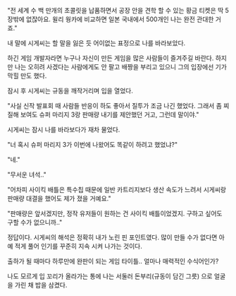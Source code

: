 "전 세계 수 백 만개의 초콜릿을 납품하면서 공장 안을 견학 할 수 있는 황금 티켓은 딱 5장밖에 없잖아요. 윌리 웡카에 비교하면 일본 국내에서 500개인 나는 완전 관대한 거죠."

내 말에 시게씨는 할 말을 잃은 듯 어이없는 표정으로 나를 바라보았다.

하긴 게임 개발자라면 누구나 자신이 만든 게임을 많은 사람들이 즐겨주길 바란다. 하지만 나는 오히려 사겠다는 사람에게도 안 팔고 배짱을 부리고 있으니 그의 입장에선 기가 막힐 만도 했다. 

잠시 후 시게씨는 규동을 깨작거리며 입을 열었다.

"사실 신작 발표회 때 사람들 반응이 하도 좋아서 질투가 조금 나긴 했었다. 그래서 좀 찌질해 보여도 슈퍼 마리지 3랑 판매량 내기를 제안했던 거고, 그런데 말이야."

시게씨는 잠시 나를 바라보다가 재차 물었다.

"너 혹시 슈퍼 마리지 3가 이번에 나왔어도 똑같이 하려고 했었냐?"

"네."

"무서운 녀석.."

"어차피 사이킥 배틀은 특수칩 때문에 일반 카트리지보다 생산 속도가 느려서 시게씨랑 판매량 대결을 했어도 제가 졌을 거예요."

"판매량은 앞서겠지만, 정작 유저들이 원하는 건 사이킥 배틀이었겠지. 구하고 싶어도 구할 수가 없으니까.."

정답이다. 시게씨의 해석은 정확히 내가 노린 핀 포인트였다. 많이 만들 수가 없다면 아예 적게 풀어 인기를 꾸준히 지속 시켜 나가는 것이다.

출하가 될 때마다 하루만에 완판이 되는 게임 타이틀.. 얼마나 매력적인 수식어인가?

나도 모르게 입 꼬리가 올라가는 통에 나는 서둘러 돈부리(규동이 담긴 그릇) 으로 얼굴을 가린 채 밥을 삼켰다.